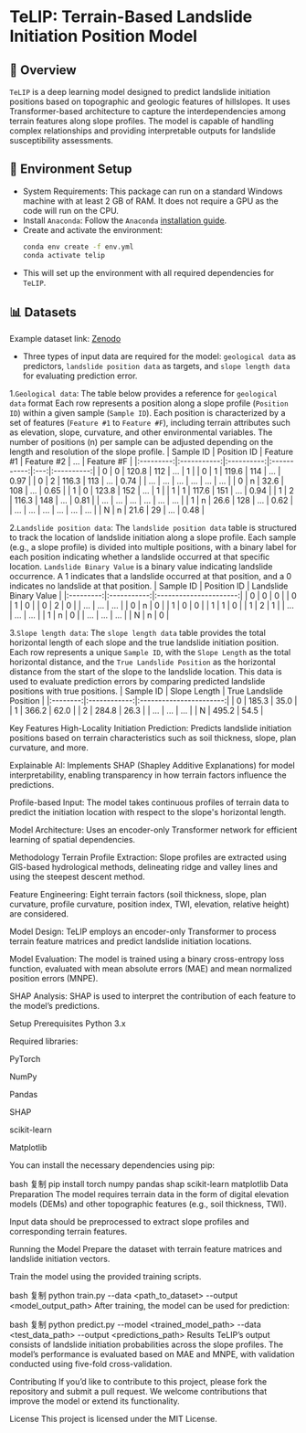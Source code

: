 # TeLIP: Terrain-Based Landslide Initiation Position Model

## 📌 Overview
`TeLIP` is a deep learning model designed to predict landslide initiation positions based on topographic and geologic features of hillslopes. It uses Transformer-based architecture to capture the interdependencies among terrain features along slope profiles. The model is capable of handling complex relationships and providing interpretable outputs for landslide susceptibility assessments.

<!-- The fast assessment of the global minimum adsorption energy (GMAE) between catalyst surfaces and adsorbates is crucial for large-scale catalyst screening. However, multiple adsorption sites and numerous possible adsorption configurations for each surface/adsorbate combination make it prohibitively expensive to calculate the GMAE through density functional theory (DFT). Thus, we designed a novel multi-modal transformer called AdsMT to rapidly predict the GMAE based on surface graphs and adsorbate feature vectors without any binding information. -->
<!-- Three diverse benchmark datasets were constructed for this challenging GMAE prediction task. Our AdsMT framework demonstrates excellent performance by adopting the tailored graph encoder and transfer learning, achieving mean absolute errors of 0.09, 0.14, and 0.39 eV, respectively. Beyond GMAE prediction, AdsMT's cross-attention scores showcase the interpretable potential to identify the most energetically favorable adsorption sites. Additionally, uncertainty quantification was integrated into AdsMT to further enhance its trustworthiness in experimental catalyst discovery. -->


## 🚀 Environment Setup
- System Requirements: This package can run on a standard Windows machine with at least 2 GB of RAM. It does not require a GPU as the code will run on the CPU.
- Install `Anaconda`: Follow the `Anaconda` [installation guide](https://docs.anaconda.com/anaconda/install/).
- Create and activate the environment:
   ```bash
   conda env create -f env.yml
   conda activate telip
   ```
- This will set up the environment with all required dependencies for `TeLIP`.

## 📊 Datasets
Example dataset link: [Zenodo](https://xxx)
- Three types of input data are required for the model: `geological data` as predictors, `landslide position data` as targets, and `slope length data` for evaluating prediction error.

1.`Geological data`: The table below provides a reference for `geological data` format Each row represents a position along a slope profile (`Position ID`) within a given sample (`Sample ID`). Each position is characterized by a set of features (`Feature #1` to `Feature #F`), including terrain attributes such as elevation, slope, curvature, and other environmental variables. The number of positions (n) per sample can be adjusted depending on the length and resolution of the slope profile.
| Sample ID | Position ID | Feature #1 |  Feature #2 | ... | Feature #F |
|:---------:|:-----------:|:----------:|:-----------:|:---:|:----------:|
|     0     |      0      |    120.8   |     112     | ... |     1      |
|     0     |      1      |    119.6   |     114     | ... |    0.97    |
|     0     |      2      |    116.3   |     113     | ... |    0.74    |
|    ...    |     ...     |    ...     |     ...     | ... |    ...     |
|     0     |      n      |    32.6    |     108     | ... |    0.65    |
|     1     |      0      |    123.8   |     152     | ... |     1      |
|     1     |      1      |    117.6   |     151     | ... |    0.94    |
|     1     |      2      |    116.3   |     148     | ... |    0.81    |
|    ...    |     ...     |    ...     |     ...     | ... |    ...     |
|     1     |      n      |    26.6    |     128     | ... |    0.62    |
|    ...    |     ...     |    ...     |     ...     | ... |    ...     |
|     N     |      n      |    21.6    |     29      | ... |    0.48    |


2.`Landslide position data`: The `landslide position data` table is structured to track the location of landslide initiation along a slope profile. Each sample (e.g., a slope profile) is divided into multiple positions, with a binary label for each position indicating whether a landslide occurred at that specific location. `Landslide Binary Value` is a binary value indicating landslide occurrence. A 1 indicates that a landslide occurred at that position, and a 0 indicates no landslide at that position.
| Sample ID | Position ID | Landslide Binary Value |
|:---------:|:-----------:|:----------------------:|
|     0     |      0      |            0           |
|     0     |      1      |            0           |
|     0     |      2      |            0           |
|    ...    |     ...     |           ...          |
|     0     |      n      |            0           |
|     1     |      0      |            0           |
|     1     |      1      |            0           |
|     1     |      2      |            1           |
|    ...    |     ...     |           ...          |
|     1     |      n      |            0           |
|    ...    |     ...     |           ...          |
|     N     |      n      |            0           |


3.`Slope length data`: The `slope length data` table provides the total horizontal length of each slope and the true landslide initiation position. Each row represents a unique `Sample ID`, with the `Slope Length` as the total horizontal distance, and the `True Landslide Position` as the horizontal distance from the start of the slope to the landslide location. This data is used to evaluate prediction errors by comparing predicted landslide positions with true positions.
| Sample ID | Slope Length | True Landslide Position |
|:--------:|:------------:|:-----------------------:|
| 0        | 185.3        | 35.0                    |
| 1        | 366.2        | 62.0                    |
| 2        | 284.8        | 26.3                    |
| ...      | ...          | ...                     |
| N        | 495.2        | 54.5                    |


Key Features
High-Locality Initiation Prediction: Predicts landslide initiation positions based on terrain characteristics such as soil thickness, slope, plan curvature, and more.

Explainable AI: Implements SHAP (Shapley Additive Explanations) for model interpretability, enabling transparency in how terrain factors influence the predictions.

Profile-based Input: The model takes continuous profiles of terrain data to predict the initiation location with respect to the slope's horizontal length.

Model Architecture: Uses an encoder-only Transformer network for efficient learning of spatial dependencies.

Methodology
Terrain Profile Extraction: Slope profiles are extracted using GIS-based hydrological methods, delineating ridge and valley lines and using the steepest descent method.

Feature Engineering: Eight terrain factors (soil thickness, slope, plan curvature, profile curvature, position index, TWI, elevation, relative height) are considered.

Model Design: TeLIP employs an encoder-only Transformer to process terrain feature matrices and predict landslide initiation locations.

Model Evaluation: The model is trained using a binary cross-entropy loss function, evaluated with mean absolute errors (MAE) and mean normalized position errors (MNPE).

SHAP Analysis: SHAP is used to interpret the contribution of each feature to the model’s predictions.

Setup
Prerequisites
Python 3.x

Required libraries:

PyTorch

NumPy

Pandas

SHAP

scikit-learn

Matplotlib

You can install the necessary dependencies using pip:

bash
复制
pip install torch numpy pandas shap scikit-learn matplotlib
Data Preparation
The model requires terrain data in the form of digital elevation models (DEMs) and other topographic features (e.g., soil thickness, TWI).

Input data should be preprocessed to extract slope profiles and corresponding terrain features.

Running the Model
Prepare the dataset with terrain feature matrices and landslide initiation vectors.

Train the model using the provided training scripts.

bash
复制
python train.py --data <path_to_dataset> --output <model_output_path>
After training, the model can be used for prediction:

bash
复制
python predict.py --model <trained_model_path> --data <test_data_path> --output <predictions_path>
Results
TeLIP’s output consists of landslide initiation probabilities across the slope profiles. The model’s performance is evaluated based on MAE and MNPE, with validation conducted using five-fold cross-validation.

Contributing
If you’d like to contribute to this project, please fork the repository and submit a pull request. We welcome contributions that improve the model or extend its functionality.

License
This project is licensed under the MIT License.
